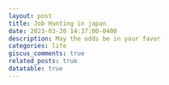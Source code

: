 ```yaml
---
layout: post
title: Job Hunting in japan
date: 2023-03-20 14:37:00-0400
description: May the odds be in your favor
categories: life
giscus_comments: true
related_posts: true
datatable: true
---
```


